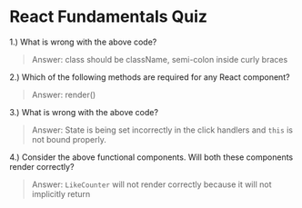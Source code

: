 # React Fundamentals Quiz


1.) What is wrong with the above code?
> Answer: class should be className, semi-colon inside curly braces

2.) Which of the following methods are required for any React component?
> Answer: render()

3.) What is wrong with the above code?
> Answer: State is being set incorrectly in the click handlers and `this` is not 
> bound properly.

4.) Consider the above functional components. Will both these components render
correctly?
> Answer: `LikeCounter` will not render correctly because it will not implicitly
> return 


